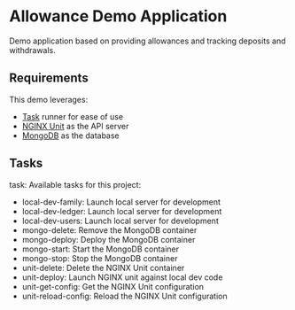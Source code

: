 # Allowance Demo Application

Demo application based on providing allowances and tracking deposits and withdrawals.

## Requirements

This demo leverages:

- [Task](https://taskfile.dev/#/) runner for ease of use
- [NGINX Unit](https://unit.nginx.org) as the API server
- [MongoDB](https://www.mongodb.com/) as the database

## Tasks

task: Available tasks for this project:

- local-dev-family:         Launch local server for development
- local-dev-ledger:         Launch local server for development
- local-dev-users:          Launch local server for development
- mongo-delete:             Remove the MongoDB container
- mongo-deploy:             Deploy the MongoDB container
- mongo-start:              Start the MongoDB container
- mongo-stop:               Stop the MongoDB container
- unit-delete:              Delete the NGINX Unit container
- unit-deploy:              Launch NGINX unit against local dev code
- unit-get-config:          Get the NGINX Unit configuration
- unit-reload-config:       Reload the NGINX Unit configuration
